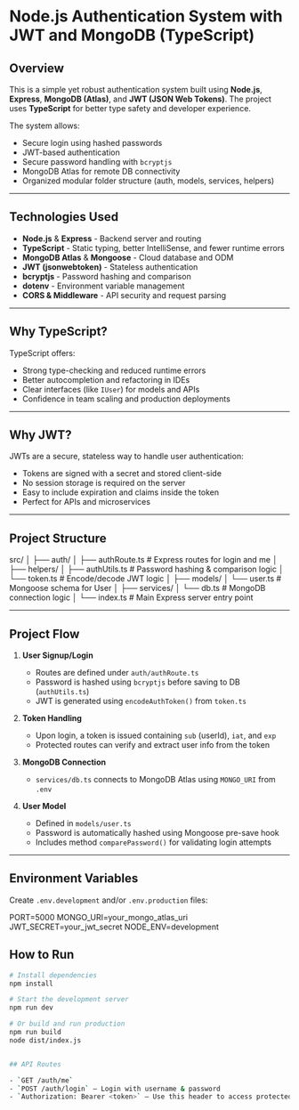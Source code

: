 # Node.js Authentication System with JWT and MongoDB (TypeScript)

## Overview

This is a simple yet robust authentication system built using **Node.js**, **Express**, **MongoDB (Atlas)**, and **JWT (JSON Web Tokens)**. The project uses **TypeScript** for better type safety and developer experience.

The system allows:
- Secure login using hashed passwords
- JWT-based authentication
- Secure password handling with `bcryptjs`
- MongoDB Atlas for remote DB connectivity
- Organized modular folder structure (auth, models, services, helpers)

---

## Technologies Used

- **Node.js** & **Express** - Backend server and routing
- **TypeScript** - Static typing, better IntelliSense, and fewer runtime errors
- **MongoDB Atlas** & **Mongoose** - Cloud database and ODM
- **JWT (jsonwebtoken)** - Stateless authentication
- **bcryptjs** - Password hashing and comparison
- **dotenv** - Environment variable management
- **CORS & Middleware** - API security and request parsing

---

## Why TypeScript?

TypeScript offers:
- Strong type-checking and reduced runtime errors
- Better autocompletion and refactoring in IDEs
- Clear interfaces (like `IUser`) for models and APIs
- Confidence in team scaling and production deployments

---

## Why JWT?

JWTs are a secure, stateless way to handle user authentication:
- Tokens are signed with a secret and stored client-side
- No session storage is required on the server
- Easy to include expiration and claims inside the token
- Perfect for APIs and microservices

---

## Project Structure

src/
│
├── auth/
│ ├── authRoute.ts # Express routes for login and me
│
├── helpers/
│ ├── authUtils.ts # Password hashing & comparison logic
│ └── token.ts # Encode/decode JWT logic
│
├── models/
│ └── user.ts # Mongoose schema for User
│
├── services/
│ └── db.ts # MongoDB connection logic
│
└── index.ts # Main Express server entry point


---

## Project Flow

1. **User Signup/Login**
   - Routes are defined under `auth/authRoute.ts`
   - Password is hashed using `bcryptjs` before saving to DB (`authUtils.ts`)
   - JWT is generated using `encodeAuthToken()` from `token.ts`

2. **Token Handling**
   - Upon login, a token is issued containing `sub` (userId), `iat`, and `exp`
   - Protected routes can verify and extract user info from the token

3. **MongoDB Connection**
   - `services/db.ts` connects to MongoDB Atlas using `MONGO_URI` from `.env`

4. **User Model**
   - Defined in `models/user.ts`
   - Password is automatically hashed using Mongoose pre-save hook
   - Includes method `comparePassword()` for validating login attempts

---

## Environment Variables

Create `.env.development` and/or `.env.production` files:

PORT=5000
MONGO_URI=your_mongo_atlas_uri
JWT_SECRET=your_jwt_secret
NODE_ENV=development

## How to Run

```bash
# Install dependencies
npm install

# Start the development server
npm run dev

# Or build and run production
npm run build
node dist/index.js


## API Routes

- `GET /auth/me` 
- `POST /auth/login` – Login with username & password  
- `Authorization: Bearer <token>` – Use this header to access protected routes  
